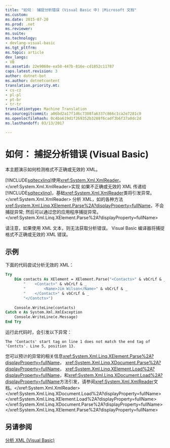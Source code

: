 ```yaml
---
title: "如何︰ 捕捉分析错误 (Visual Basic 中) |Microsoft 文档"
ms.custom: 
ms.date: 2015-07-20
ms.prod: .net
ms.reviewer: 
ms.suite: 
ms.technology:
- devlang-visual-basic
ms.tgt_pltfrm: 
ms.topic: article
dev_langs:
- VB
ms.assetid: 22e9068e-ea58-447b-816e-cd1852c11787
caps.latest.revision: 3
author: dotnet-bot
ms.author: dotnetcontent
translation.priority.mt:
- cs-cz
- pl-pl
- pt-br
- tr-tr
translationtype: Machine Translation
ms.sourcegitcommit: a06bd2a17f1d6c7308fa6337c866c1ca2e7281c0
ms.openlocfilehash: 0c4ba619d1f269352b3288f6cadf3b6f37a0dc2d
ms.lasthandoff: 03/13/2017

---
```

# <a name="how-to-catch-parsing-errors-visual-basic"></a>如何︰ 捕捉分析错误 (Visual Basic)
本主题演示如何检测格式不正确或无效的 XML。  
  
 [!INCLUDE[sqltecxlinq](../../../../csharp/programming-guide/concepts/linq/includes/sqltecxlinq_md.md)]使用<xref:System.Xml.XmlReader>。</xref:System.Xml.XmlReader>实现 如果不正确或无效的 XML 传递给[!INCLUDE[sqltecxlinq](../../../../csharp/programming-guide/concepts/linq/includes/sqltecxlinq_md.md)]，基础<xref:System.Xml.XmlReader>类将引发异常。</xref:System.Xml.XmlReader> 分析 XML，如的各种方法<xref:System.Xml.Linq.XElement.Parse%2A?displayProperty=fullName>，不会捕捉异常; 然后可以通过您的应用程序捕捉异常。</xref:System.Xml.Linq.XElement.Parse%2A?displayProperty=fullName>  
  
 请注意，如果使用 XML 文本，则无法获取分析错误。 Visual Basic 编译器将捕捉格式不正确或无效的 XML 错误。  
  
## <a name="example"></a>示例  
 下面的代码尝试分析无效的 XML：  
  
```vb  
Try  
    Dim contacts As XElement = XElement.Parse("<Contacts>" & vbCrLf & _  
        "    <Contact>" & vbCrLf & _  
        "        <Name>Jim Wilson</Name>" & vbCrLf & _  
        "    </Contact>" & vbCrLf & _  
        "</Contcts>")  
  
    Console.WriteLine(contacts)  
Catch e As System.Xml.XmlException  
    Console.WriteLine(e.Message)  
End Try  
```  
  
 运行此代码时，会引发以下异常：  
  
```  
The 'Contacts' start tag on line 1 does not match the end tag of 'Contcts'. Line 5, position 13.  
```  
  
 您可以预计的异常的相关信息<xref:System.Xml.Linq.XElement.Parse%2A?displayProperty=fullName>， <xref:System.Xml.Linq.XDocument.Parse%2A?displayProperty=fullName>， <xref:System.Xml.Linq.XElement.Load%2A?displayProperty=fullName>，和<xref:System.Xml.Linq.XDocument.Load%2A?displayProperty=fullName>方法引发，请参阅<xref:System.Xml.XmlReader>文档。</xref:System.Xml.XmlReader> </xref:System.Xml.Linq.XDocument.Load%2A?displayProperty=fullName> </xref:System.Xml.Linq.XElement.Load%2A?displayProperty=fullName> </xref:System.Xml.Linq.XDocument.Parse%2A?displayProperty=fullName> </xref:System.Xml.Linq.XElement.Parse%2A?displayProperty=fullName>  
  
## <a name="see-also"></a>另请参阅  
 [分析 XML (Visual Basic)](../../../../visual-basic/programming-guide/concepts/linq/parsing-xml.md)
